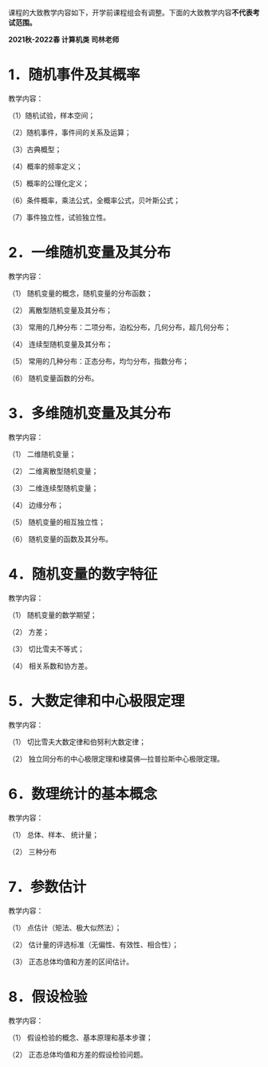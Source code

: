 课程的大致教学内容如下，开学前课程组会有调整。下面的大致教学内容**不代表考试范围。**

**2021秋-2022春 计算机类 司林老师**

# 1．随机事件及其概率

教学内容：

（1）随机试验，样本空间；

（2）随机事件，事件间的关系及运算；

（3）古典概型；

（4）概率的频率定义；

（5）概率的公理化定义；

（6）条件概率，乘法公式，全概率公式，贝叶斯公式；

（7）事件独立性，试验独立性。

# 2．一维随机变量及其分布

教学内容：

（1） 随机变量的概念，随机变量的分布函数；

（2） 离散型随机变量及其分布；

（3） 常用的几种分布：二项分布，泊松分布，几何分布，超几何分布；

（4） 连续型随机变量及其分布；

（5） 常用的几种分布：正态分布，均匀分布，指数分布；

（6） 随机变量函数的分布。

# 3．多维随机变量及其分布

教学内容：

（1） 二维随机变量；

（2） 二维离散型随机变量；

（3） 二维连续型随机变量；

（4） 边缘分布；

（5） 随机变量的相互独立性；

（6） 随机变量的函数及其分布。

# 4．随机变量的数字特征

教学内容：

（1） 随机变量的数学期望；

（2） 方差；

（3） 切比雪夫不等式；

（4） 相关系数和协方差。

# 5．大数定律和中心极限定理

教学内容：

（1） 切比雪夫大数定律和伯努利大数定律；

（2） 独立同分布的中心极限定理和棣莫佛—拉普拉斯中心极限定理。

# 6．数理统计的基本概念

教学内容：

（1） 总体、样本、 统计量；

（2） 三种分布

# 7．参数估计

教学内容：

（1） 点估计（矩法、极大似然法）；

（2） 估计量的评选标准（无偏性、有效性、相合性）；

（3） 正态总体均值和方差的区间估计。

# 8．假设检验

教学内容：

（1） 假设检验的概念、基本原理和基本步骤；

（2） 正态总体均值和方差的假设检验问题。
